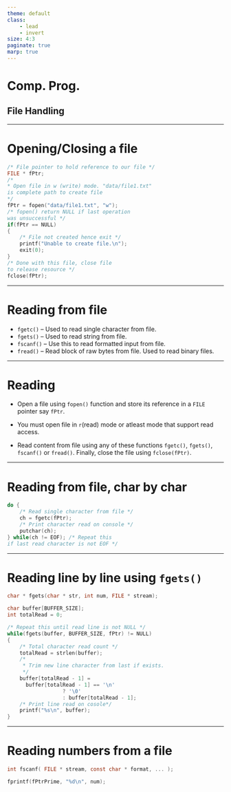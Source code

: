 ```yaml
---
theme: default
class: 
    - lead
    - invert
size: 4:3
paginate: true
marp: true
---
```

# Comp. Prog.
## File Handling

---

# Opening/Closing a file

```c
/* File pointer to hold reference to our file */
FILE * fPtr;
/* 
* Open file in w (write) mode. "data/file1.txt" 
is complete path to create file
*/
fPtr = fopen("data/file1.txt", "w");
/* fopen() return NULL if last operation 
was unsuccessful */
if(fPtr == NULL)
{
    /* File not created hence exit */
    printf("Unable to create file.\n");
    exit(0);
}
/* Done with this file, close file 
to release resource */
fclose(fPtr);
```

---
# Reading from file

- `fgetc()` – Used to read single character from file.
- `fgets()` – Used to read string from file.
- `fscanf()` – Use this to read formatted input from file.
- `fread()` – Read block of raw bytes from file. Used to read binary files.

---
# Reading

- Open a file using `fopen()` function and store its reference in a `FILE` pointer say `fPtr`.
- You must open file in `r`(read) mode or atleast mode that support read access.

- Read content from file using any of these functions `fgetc()`, `fgets()`, `fscanf()` or `fread()`.
Finally, close the file using `fclose(fPtr)`.

---


# Reading from file, char by char

```c
do {
    /* Read single character from file */
    ch = fgetc(fPtr);
    /* Print character read on console */
    putchar(ch);
} while(ch != EOF); /* Repeat this 
if last read character is not EOF */
```

---
# Reading line by line using `fgets()`

```c
char * fgets(char * str, int num, FILE * stream);
```

```c
char buffer[BUFFER_SIZE];
int totalRead = 0;

/* Repeat this until read line is not NULL */
while(fgets(buffer, BUFFER_SIZE, fPtr) != NULL) 
{
    /* Total character read count */
    totalRead = strlen(buffer);
    /*
     * Trim new line character from last if exists.
     */
    buffer[totalRead - 1] = 
      buffer[totalRead - 1] == '\n' 
                  ? '\0' 
                  : buffer[totalRead - 1];
    /* Print line read on cosole*/
    printf("%s\n", buffer);
}
``` 

---
# Reading numbers from a file
```c
int fscanf( FILE * stream, const char * format, ... );
```

```c
fprintf(fPtrPrime, "%d\n", num);
```